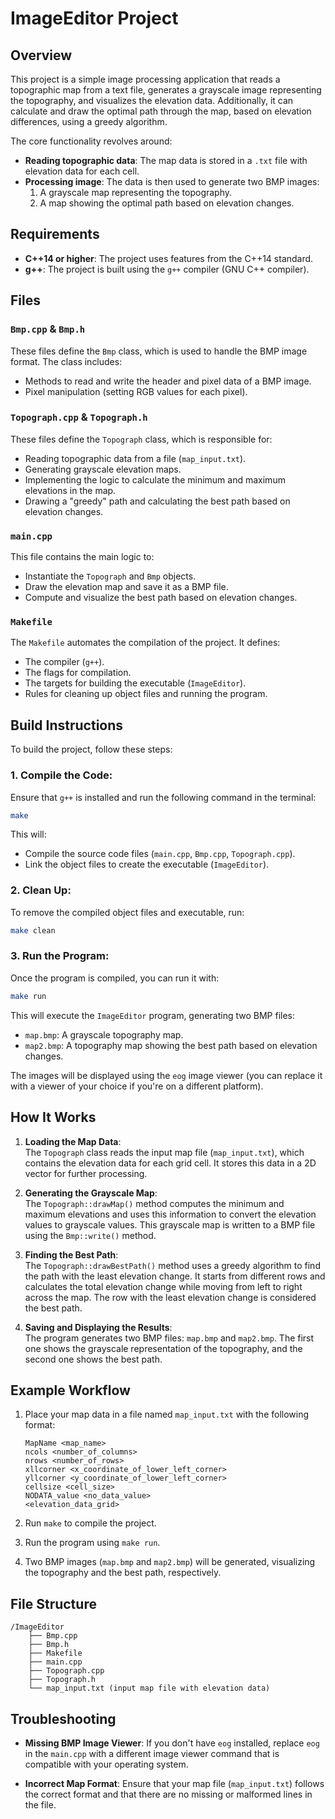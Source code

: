 # ImageEditor Project

## Overview
This project is a simple image processing application that reads a topographic map from a text file, generates a grayscale image representing the topography, and visualizes the elevation data. Additionally, it can calculate and draw the optimal path through the map, based on elevation differences, using a greedy algorithm.

The core functionality revolves around:
- **Reading topographic data**: The map data is stored in a `.txt` file with elevation data for each cell.
- **Processing image**: The data is then used to generate two BMP images:
  1. A grayscale map representing the topography.
  2. A map showing the optimal path based on elevation changes.

## Requirements

- **C++14 or higher**: The project uses features from the C++14 standard.
- **g++**: The project is built using the `g++` compiler (GNU C++ compiler).

## Files
### `Bmp.cpp` & `Bmp.h`
These files define the `Bmp` class, which is used to handle the BMP image format. The class includes:
- Methods to read and write the header and pixel data of a BMP image.
- Pixel manipulation (setting RGB values for each pixel).

### `Topograph.cpp` & `Topograph.h`
These files define the `Topograph` class, which is responsible for:
- Reading topographic data from a file (`map_input.txt`).
- Generating grayscale elevation maps.
- Implementing the logic to calculate the minimum and maximum elevations in the map.
- Drawing a "greedy" path and calculating the best path based on elevation changes.

### `main.cpp`
This file contains the main logic to:
- Instantiate the `Topograph` and `Bmp` objects.
- Draw the elevation map and save it as a BMP file.
- Compute and visualize the best path based on elevation changes.

### `Makefile`
The `Makefile` automates the compilation of the project. It defines:
- The compiler (`g++`).
- The flags for compilation.
- The targets for building the executable (`ImageEditor`).
- Rules for cleaning up object files and running the program.

## Build Instructions

To build the project, follow these steps:

### 1. Compile the Code:
Ensure that `g++` is installed and run the following command in the terminal:

```bash
make
```

This will:
- Compile the source code files (`main.cpp`, `Bmp.cpp`, `Topograph.cpp`).
- Link the object files to create the executable (`ImageEditor`).

### 2. Clean Up:
To remove the compiled object files and executable, run:

```bash
make clean
```

### 3. Run the Program:
Once the program is compiled, you can run it with:

```bash
make run
```

This will execute the `ImageEditor` program, generating two BMP files:
- `map.bmp`: A grayscale topography map.
- `map2.bmp`: A topography map showing the best path based on elevation changes.

The images will be displayed using the `eog` image viewer (you can replace it with a viewer of your choice if you're on a different platform).

## How It Works

1. **Loading the Map Data**:  
   The `Topograph` class reads the input map file (`map_input.txt`), which contains the elevation data for each grid cell. It stores this data in a 2D vector for further processing.

2. **Generating the Grayscale Map**:  
   The `Topograph::drawMap()` method computes the minimum and maximum elevations and uses this information to convert the elevation values to grayscale values. This grayscale map is written to a BMP file using the `Bmp::write()` method.

3. **Finding the Best Path**:  
   The `Topograph::drawBestPath()` method uses a greedy algorithm to find the path with the least elevation change. It starts from different rows and calculates the total elevation change while moving from left to right across the map. The row with the least elevation change is considered the best path.

4. **Saving and Displaying the Results**:  
   The program generates two BMP files: `map.bmp` and `map2.bmp`. The first one shows the grayscale representation of the topography, and the second one shows the best path.

## Example Workflow

1. Place your map data in a file named `map_input.txt` with the following format:
   ```
   MapName <map_name>
   ncols <number_of_columns>
   nrows <number_of_rows>
   xllcorner <x_coordinate_of_lower_left_corner>
   yllcorner <y_coordinate_of_lower_left_corner>
   cellsize <cell_size>
   NODATA_value <no_data_value>
   <elevation_data_grid>
   ```

2. Run `make` to compile the project.

3. Run the program using `make run`.

4. Two BMP images (`map.bmp` and `map2.bmp`) will be generated, visualizing the topography and the best path, respectively.

## File Structure
```
/ImageEditor
    ├── Bmp.cpp
    ├── Bmp.h
    ├── Makefile
    ├── main.cpp
    ├── Topograph.cpp
    ├── Topograph.h
    └── map_input.txt (input map file with elevation data)
```


## Troubleshooting

- **Missing BMP Image Viewer**: If you don't have `eog` installed, replace `eog` in the `main.cpp` with a different image viewer command that is compatible with your operating system.
  
- **Incorrect Map Format**: Ensure that your map file (`map_input.txt`) follows the correct format and that there are no missing or malformed lines in the file.
